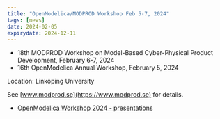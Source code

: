 ```yaml
---
title: "OpenModelica/MODPROD Workshop Feb 5-7, 2024"
tags: [news]
date: 2024-02-05
expirydate: 2024-12-11
---
```


* 18th MODPROD Workshop on Model-Based Cyber-Physical Product Development, February 6-7, 2024
* 16th OpenModelica Annual Workshop, February 5, 2024

Location: Linköping University

See [www.modprod.se](https://www.modprod.se) for details.

* [OpenModelica Workshop 2024 - presentations](https://openmodelica.org/events/openmodelica-workshop/2024/)
